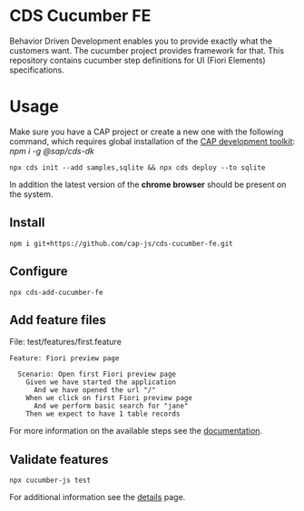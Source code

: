 # CDS Cucumber FE

Behavior Driven Development enables you to provide exactly what the customers want.
The cucumber project provides framework for that.
This repository contains cucumber step definitions for UI (Fiori Elements) specifications.

# Usage

Make sure you have a CAP project or create a new one with the following command,
which requires global installation of the [CAP development toolkit](https://cap.cloud.sap/docs/get-started/#local-setup): *npm i -g @sap/cds-dk*
```
npx cds init --add samples,sqlite && npx cds deploy --to sqlite
```

In addition the latest version of the **chrome browser** should be present on the system.

## Install

```
npm i git+https://github.com/cap-js/cds-cucumber-fe.git
```

## Configure

```
npx cds-add-cucumber-fe
```

## Add feature files

File: test/features/first.feature
```
Feature: Fiori preview page

  Scenario: Open first Fiori preview page
    Given we have started the application
      And we have opened the url "/"
    When we click on first Fiori preview page
      And we perform basic search for "jane"
    Then we expect to have 1 table records
```

For more information on the available steps see the [documentation](docs/API.md).

## Validate features

```
npx cucumber-js test
```

For additional information see the [details](docs/DETAILS.md) page.
